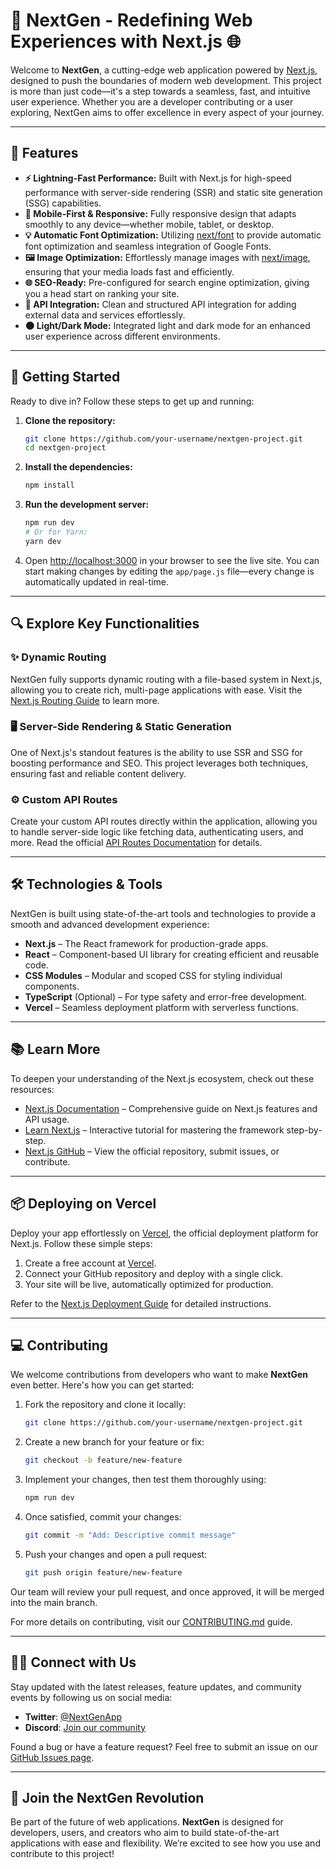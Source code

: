 # 🚀 **NextGen - Redefining Web Experiences with Next.js** 🌐

Welcome to **NextGen**, a cutting-edge web application powered by [Next.js](https://nextjs.org/), designed to push the boundaries of modern web development. This project is more than just code—it's a step towards a seamless, fast, and intuitive user experience. Whether you are a developer contributing or a user exploring, NextGen aims to offer excellence in every aspect of your journey.

---

## 🌟 **Features**

- **⚡ Lightning-Fast Performance:** Built with Next.js for high-speed performance with server-side rendering (SSR) and static site generation (SSG) capabilities.
- **📱 Mobile-First & Responsive:** Fully responsive design that adapts smoothly to any device—whether mobile, tablet, or desktop.
- **💡 Automatic Font Optimization:** Utilizing [next/font](https://nextjs.org/docs/basic-features/font-optimization) to provide automatic font optimization and seamless integration of Google Fonts.
- **🖼️ Image Optimization:** Effortlessly manage images with [next/image](https://nextjs.org/docs/basic-features/image-optimization), ensuring that your media loads fast and efficiently.
- **🌐 SEO-Ready:** Pre-configured for search engine optimization, giving you a head start on ranking your site.
- **🔗 API Integration:** Clean and structured API integration for adding external data and services effortlessly.
- **🌑 Light/Dark Mode:** Integrated light and dark mode for an enhanced user experience across different environments.

---

## 🚀 **Getting Started**

Ready to dive in? Follow these steps to get up and running:

1. **Clone the repository:**

    ```bash
    git clone https://github.com/your-username/nextgen-project.git
    cd nextgen-project
    ```

2. **Install the dependencies:**

    ```bash
    npm install
    ```

3. **Run the development server:**

    ```bash
    npm run dev
    # Or for Yarn:
    yarn dev
    ```

4. Open [http://localhost:3000](http://localhost:3000) in your browser to see the live site. You can start making changes by editing the `app/page.js` file—every change is automatically updated in real-time.

---

## 🔍 **Explore Key Functionalities**

### ✨ Dynamic Routing

NextGen fully supports dynamic routing with a file-based system in Next.js, allowing you to create rich, multi-page applications with ease. Visit the [Next.js Routing Guide](https://nextjs.org/docs/routing/introduction) to learn more.

### 🖥️ Server-Side Rendering & Static Generation

One of Next.js's standout features is the ability to use SSR and SSG for boosting performance and SEO. This project leverages both techniques, ensuring fast and reliable content delivery.

### ⚙️ Custom API Routes

Create your custom API routes directly within the application, allowing you to handle server-side logic like fetching data, authenticating users, and more. Read the official [API Routes Documentation](https://nextjs.org/docs/api-routes/introduction) for details.

---

## 🛠️ **Technologies & Tools**

NextGen is built using state-of-the-art tools and technologies to provide a smooth and advanced development experience:

- **Next.js** – The React framework for production-grade apps.
- **React** – Component-based UI library for creating efficient and reusable code.
- **CSS Modules** – Modular and scoped CSS for styling individual components.
- **TypeScript** (Optional) – For type safety and error-free development.
- **Vercel** – Seamless deployment platform with serverless functions.

---

## 📚 **Learn More**

To deepen your understanding of the Next.js ecosystem, check out these resources:

- [Next.js Documentation](https://nextjs.org/docs) – Comprehensive guide on Next.js features and API usage.
- [Learn Next.js](https://nextjs.org/learn) – Interactive tutorial for mastering the framework step-by-step.
- [Next.js GitHub](https://github.com/vercel/next.js/) – View the official repository, submit issues, or contribute.

---

## 📦 **Deploying on Vercel**

Deploy your app effortlessly on [Vercel](https://vercel.com), the official deployment platform for Next.js. Follow these simple steps:

1. Create a free account at [Vercel](https://vercel.com/signup).
2. Connect your GitHub repository and deploy with a single click.
3. Your site will be live, automatically optimized for production.

Refer to the [Next.js Deployment Guide](https://nextjs.org/docs/deployment) for detailed instructions.

---

## 💻 **Contributing**

We welcome contributions from developers who want to make **NextGen** even better. Here's how you can get started:

1. Fork the repository and clone it locally:
    ```bash
    git clone https://github.com/your-username/nextgen-project.git
    ```

2. Create a new branch for your feature or fix:
    ```bash
    git checkout -b feature/new-feature
    ```

3. Implement your changes, then test them thoroughly using:
    ```bash
    npm run dev
    ```

4. Once satisfied, commit your changes:
    ```bash
    git commit -m "Add: Descriptive commit message"
    ```

5. Push your changes and open a pull request:
    ```bash
    git push origin feature/new-feature
    ```

Our team will review your pull request, and once approved, it will be merged into the main branch.

For more details on contributing, visit our [CONTRIBUTING.md](./CONTRIBUTING.md) guide.

---

## 🧑‍💻 **Connect with Us**

Stay updated with the latest releases, feature updates, and community events by following us on social media:

- **Twitter**: [@NextGenApp](https://twitter.com/nextgenapp)
- **Discord**: [Join our community](https://discord.gg/nextgen)

Found a bug or have a feature request? Feel free to submit an issue on our [GitHub Issues page](https://github.com/your-username/nextgen-project/issues).

---

## 🎉 **Join the NextGen Revolution**

Be part of the future of web applications. **NextGen** is designed for developers, users, and creators who aim to build state-of-the-art applications with ease and flexibility. We’re excited to see how you use and contribute to this project!


